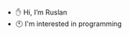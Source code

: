 - ✋ Hi, I’m Ruslan
- 🕚 I'm interested in programming


<!---
Abadd0n-dev/Abadd0n-dev is a ✨ special ✨ repository because its `README.md` (this file) appears on your GitHub profile.
You can click the Preview link to take a look at your changes.
--->
